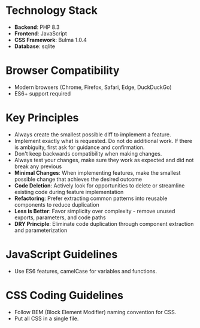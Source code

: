 # Technology Stack
- **Backend**: PHP 8.3
- **Frontend**: JavaScript
- **CSS Framework**: Bulma 1.0.4
- **Database**: sqlite

# Browser Compatibility
- Modern browsers (Chrome, Firefox, Safari, Edge, DuckDuckGo)
- ES6+ support required

# Key Principles
- Always create the smallest possible diff to implement a feature.
- Implement exactly what is requested. Do not do additional work. If there is ambiguity, 
first ask for guidance and confirmation.
- Don't keep backwards compatibility when making changes.
- Always test your changes, make sure they work as expected and did not break any previous 
- **Minimal Changes**: When implementing features, make the smallest possible change that achieves the desired outcome
- **Code Deletion**: Actively look for opportunities to delete or streamline existing code during feature implementation
- **Refactoring**: Prefer extracting common patterns into reusable components to reduce duplication
- **Less is Better**: Favor simplicity over complexity - remove unused exports, parameters, and code paths
- **DRY Principle**: Eliminate code duplication through component extraction and parameterization


# JavaScript Guidelines
- Use ES6 features, camelCase for variables and functions.

# CSS Coding Guidelines
- Follow BEM (Block Element Modifier) naming convention for CSS.
- Put all CSS in a single file.

